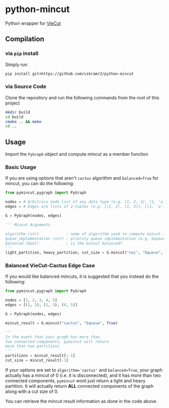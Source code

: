# python-mincut

Python wrapper for [VieCut](https://github.com/VieCut/VieCut)

## Compilation

### via `pip` install

Simply run

```bash
pip install git+https://github.com/vikramr2/python-mincut
```

### via Source Code

Clone the repository and run the following commands from the root of this project

```bash
mkdir build
cd build
cmake .. && make
cd ..
```

## Usage

Import the `PyGraph` object and compute mincut as a member function

### Basic Usage

If you are using options that aren't `cactus` algorithm and `balanced=True` for mincut, you can do the following:

```Python
from pymincut.pygraph import PyGraph

nodes = # Arbitrary node list of any data type (e.g. [1, 2, 3], [1, 'a', 0.5], etc.)
edges = # Edges are lists of 2-tuples (e.g. [(1, 2), (1, 3)], [(1, 'a'), (0.5, 1)], etc.). The elements in the tuples must be in the node list.

G = PyGraph(nodes, edges)

''' Mincut Arguments

algorithm (str)            : name of algorithm used to compute mincut (e.g. noi, vc, cactus)
queue_implementation (str) : priority queue implementation (e.g. bqueue, bstack, heap)
balanced (bool)            : is the mincut balanced?
'''
light_partition, heavy_partition, cut_size = G.mincut("noi", "bqueue", False)
```

### Balanced VieCut-Cactus Edge Case

If you would like balanced mincuts, it is suggested that you instead do the following:

```Python
from pymincut.pygraph import PyGraph

nodes = [1, 2, 3, 4, 5]
edges = [(1, 2), (1, 3), (4, 5)]

G = PyGraph(nodes, edges)

mincut_result = G.mincut("cactus", "bqueue", True)

'''
In the event that your graph has more than 
two connected components, pymincut will return
more than two partitions
'''
partitions = mincut_result[:-1]
cut_size = mincut_result[-1]
```

If your options are set to `algorithm='cactus'` and `balanced=True`, your graph actually has a mincut of 0 (i.e. it is disconnected), and it has more than two connected components, `pymincut` wont just return a light and heavy partition. It will actually return **ALL** connected components of the graph along with a cut size of 0.
  
You can retrieve the mincut result information as done in the code above.
